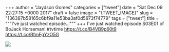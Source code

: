 
+++
author = "Jaydson Gomes"
categories = ["tweet"]
date = "Sat Dec 09 22:27:15 +0000 2017"
draft = false
image = "{TWEET_IMAGE}"
slug = "136387b58165c6bf9a11e53ba3af0d5973f74779"
tags = ["tweet"]
title = """I've just watched episode..."""
+++
I've just watched episode S03E01 of BoJack Horseman! #tvtime https://t.co/B4VB9p60t9 https://t.co/RfmFgYzO5G

![](/images/tweet-media/939622496227287041-DQo1rdzWkAEbPvb.jpg)